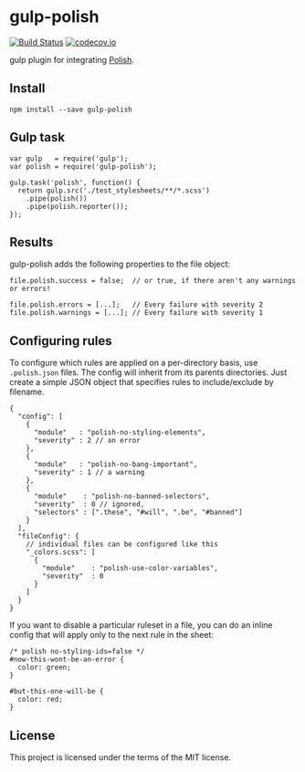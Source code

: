 # gulp-polish

[![Build Status](https://travis-ci.org/brendanlacroix/gulp-polish.svg)](https://travis-ci.org/brendanlacroix/gulp-polish) [![codecov.io](https://codecov.io/github/brendanlacroix/gulp-polish/coverage.svg?branch=master)](https://codecov.io/github/brendanlacroix/gulp-polish?branch=master)

gulp plugin for integrating [Polish](https://github.com/brendanlacroix/polish-css).

## Install
`npm install --save gulp-polish`

## Gulp task
```
var gulp   = require('gulp');
var polish = require('gulp-polish');

gulp.task('polish', function() {
  return gulp.src('./test_stylesheets/**/*.scss')
    .pipe(polish())
    .pipe(polish.reporter());
});
```

## Results

gulp-polish adds the following properties to the file object:

```
file.polish.success = false;  // or true, if there aren't any warnings or errors!

file.polish.errors = [...];   // Every failure with severity 2
file.polish.warnings = [...]; // Every failure with severity 1
```


## Configuring rules

To configure which rules are applied on a per-directory basis, use `.polish.json` files.
The config will inherit from its parents directories. Just create a simple JSON object
that specifies rules to include/exclude by filename.

```
{
  "config": [
    {
      "module"   : "polish-no-styling-elements",
      "severity" : 2 // an error
    },
    {
      "module"   : "polish-no-bang-important",
      "severity" : 1 // a warning
    },
    {
      "module"    : "polish-no-banned-selectors",
      "severity"  : 0 // ignored,
      "selectors" : [".these", "#will", ".be", "#banned"]
    }
  ],
  "fileConfig": {
    // individual files can be configured like this
    "_colors.scss": [
      {
        "module"    : "polish-use-color-variables",
        "severity"  : 0
      }
    ]
  }
}

```


If you want to disable a particular ruleset in a file, you can do an inline config that will apply only
to the next rule in the sheet:

```
/* polish no-styling-ids=false */
#now-this-wont-be-an-error {
  color: green;
}

#but-this-one-will-be {
  color: red;
}
```

## License
This project is licensed under the terms of the MIT license.
